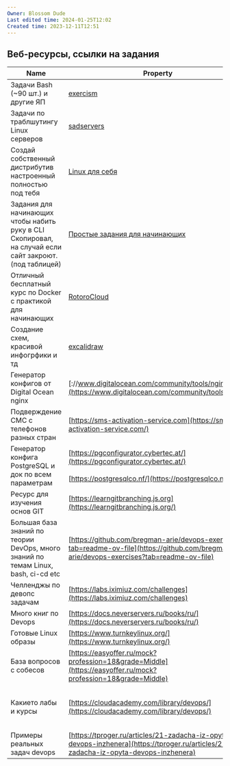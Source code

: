 ```yaml
---
Owner: Blossom Dude
Last edited time: 2024-01-25T12:02
Created time: 2023-12-11T12:51
---
```

## Веб-ресурсы, ссылки на задания

| Name                                                                                                   | Property                                                                                                                                   | Tags                                  |
| ------------------------------------------------------------------------------------------------------ | ------------------------------------------------------------------------------------------------------------------------------------------ | ------------------------------------- |
| Задачи Bash (~90 шт.) и другие ЯП                                                                      | [exercism](https://exercism.org/)                                                                                                          | Bash, Linux, Обучение                 |
| Задачи по траблшутингу Linux серверов                                                                  | [sadservers](https://sadservers.com/)                                                                                                      | Linux, Обучение                       |
| Создай собственный дистрибутив настроенный полностью под тебя                                          | [Linux для себя](https://lx4u.ru/rel/stable/)                                                                                              | Linux                                 |
| Задания для начинающих чтобы набить руку в CLI Скопировал, на случай если сайт закроют. (под таблицей) | [Простые задания для начинающих](https://linuxtrainingcenter.com/lpic-101/vvedenie-v-sistemu-linux/vvedenie-v-linux-zadaniya-1-2/)         | Linux, Обучение                       |
| Отличный бесплатный курс по Docker c практикой для начинающих                                          | [RotoroCloud](https://rotoro.cloud/ld-courses/docker-для-начинающих-практический-опыт/)                                                    | Docker, Для Начинающих, Обучение      |
| Создание схем, красивой инфогрфики и тд                                                                | [excalidraw](https://excalidraw.com/)                                                                                                      | Life, Схемы-Графики                   |
| Генератор конфигов от Digital Ocean nginx                                                              | [://www.digitalocean.com/community/tools/nginx](https://www.digitalocean.com/community/tools/nginx)                                        | WebServers                            |
| Подверждение СМС с телефонов разных стран                                                              | [https://sms-activation-service.com](https://sms-activation-service.com/)                                                                  | Life                                  |
| Генератор конфига PostgreSQL и док по всем параметрам                                                  | [https://pgconfigurator.cybertec.at/](https://pgconfigurator.cybertec.at/)  <br>  <br>[https://postgresqlco.nf/](https://postgresqlco.nf/) | DB                                    |
| Ресурс для изучения основ GIT                                                                          | [https://learngitbranching.js.org](https://learngitbranching.js.org/)                                                                      | GIT, Обучение                         |
| Большая база знаний по теории DevOps, много знаний по темам Linux, bash, ci-cd etc                     | [https://github.com/bregman-arie/devops-exercises?tab=readme-ov-file](https://github.com/bregman-arie/devops-exercises?tab=readme-ov-file) | DevOps, Обучение                      |
| Челленджы по девопс задачам                                                                            | [https://labs.iximiuz.com/challenges](https://labs.iximiuz.com/challenges)                                                                 | DevOps, Обучение                      |
| Много книг по Devops                                                                                   | [https://docs.neverservers.ru/books/ru/](https://docs.neverservers.ru/books/ru/)                                                           | DevOps, Обучение                      |
| Готовые Linux образы                                                                                   | [https://www.turnkeylinux.org/](https://www.turnkeylinux.org/)                                                                             | Linux                                 |
| База вопросов с собесов                                                                                | [https://easyoffer.ru/mock?profession=18&grade=Middle](https://easyoffer.ru/mock?profession=18&grade=Middle)                               | DevOps, Для Начинающих, Обучение      |
| Какието лабы и курсы                                                                                   | [https://cloudacademy.com/library/devops/](https://cloudacademy.com/library/devops/)                                                       | Bash, DevOps, Docker, Linux, Обучение |
| Примеры реальных задач devops                                                                          | [https://tproger.ru/articles/21-zadacha-iz-opyta-devops-inzhenera](https://tproger.ru/articles/21-zadacha-iz-opyta-devops-inzhenera)       | DevOps                                |
